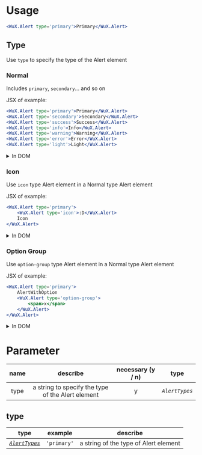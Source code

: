 # Usage

```jsx
<WuX.Alert type='primary'>Primary</WuX.Alert>
```

## Type

Use `type` to specify the type of the Alert element

### Normal

Includes `primary`, `secondary`... and so on  

JSX of example:  
```jsx
<WuX.Alert type='primary'>Primary</WuX.Alert>
<WuX.Alert type='secondary'>Secondary</WuX.Alert>
<WuX.Alert type='success'>Success</WuX.Alert>
<WuX.Alert type='info'>Info</WuX.Alert>
<WuX.Alert type='warning'>Warning</WuX.Alert>
<WuX.Alert type='error'>Error</WuX.Alert>
<WuX.Alert type='light'>Light</WuX.Alert>
```
  
<details>
<summary>In DOM</summary>

```wux-jsx-render
<WuX.Alert type='primary'>Primary</WuX.Alert>
<WuX.Alert type='secondary'>Secondary</WuX.Alert>
<WuX.Alert type='success'>Success</WuX.Alert>
<WuX.Alert type='info'>Info</WuX.Alert>
<WuX.Alert type='warning'>Warning</WuX.Alert>
<WuX.Alert type='error'>Error</WuX.Alert>
<WuX.Alert type='light'>Light</WuX.Alert>
:wux-jsx-render
```

</details>

### Icon

Use `icon` type Alert element in a Normal type Alert element  

JSX of example:  
```jsx
<WuX.Alert type='primary'>
    <WuX.Alert type='icon'>:D</WuX.Alert>
    Icon
</WuX.Alert>
```

<details>
<summary>In DOM</summary>

```wux-jsx-render
<WuX.Alert type='primary'>
    <WuX.Alert type='icon'>:D</WuX.Alert>
    Icon
</WuX.Alert>
:wux-jsx-render
```

</details>

### Option Group

Use `option-group` type Alert element in a Normal type Alert element  

JSX of example:  
```jsx
<WuX.Alert type='primary'>
    AlertWithOption
    <WuX.Alert type='option-group'>
        <span>x</span>
    </WuX.Alert>
</WuX.Alert>
```

<details>
<summary>In DOM</summary>

```wux-jsx-render
<WuX.Alert type='primary'>
    AlertWithOption
    <WuX.Alert type='option-group'>
        <span>x</span>
    </WuX.Alert>
</WuX.Alert>
:wux-jsx-render
```

</details>

# Parameter

name|describe|necessary (y / n)|type
:-:|:-:|:-:|:-:
type|a string to specify the type of the Alert element|y|*`AlertTypes`*

## type

type|example|describe
:-:|:-:|:-:
[*`AlertTypes`*](../Types/Alert.md#alerttypes)|`'primary'`|a string of the type of Alert element